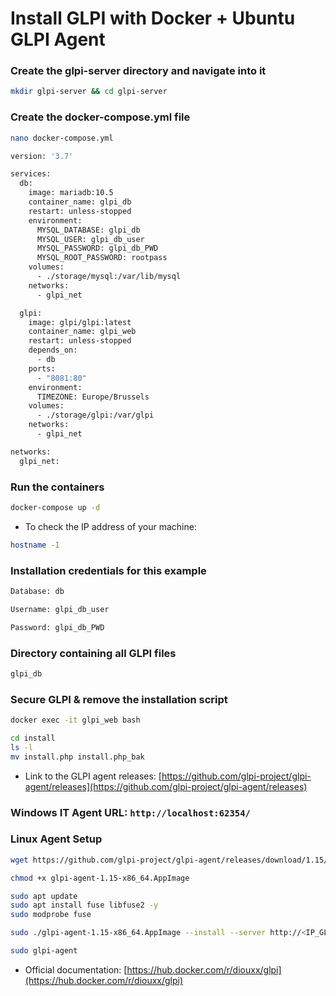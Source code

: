 # Install GLPI with Docker + Ubuntu GLPI Agent

### Create the glpi-server directory and navigate into it

```sh
mkdir glpi-server && cd glpi-server
```

### Create the docker-compose.yml file

```sh
nano docker-compose.yml
```

```sh
version: '3.7'

services:
  db:
    image: mariadb:10.5
    container_name: glpi_db
    restart: unless-stopped
    environment:
      MYSQL_DATABASE: glpi_db
      MYSQL_USER: glpi_db_user
      MYSQL_PASSWORD: glpi_db_PWD
      MYSQL_ROOT_PASSWORD: rootpass
    volumes:
      - ./storage/mysql:/var/lib/mysql
    networks:
      - glpi_net

  glpi:
    image: glpi/glpi:latest
    container_name: glpi_web
    restart: unless-stopped
    depends_on:
      - db
    ports:
      - "8081:80"
    environment:
      TIMEZONE: Europe/Brussels
    volumes:
      - ./storage/glpi:/var/glpi
    networks:
      - glpi_net

networks:
  glpi_net:
```

### Run the containers

```sh
docker-compose up -d
```

- To check the IP address of your machine:

```sh
hostname -I
```

### Installation credentials for this example

```sh
Database: db

Username: glpi_db_user

Password: glpi_db_PWD
```

### Directory containing all GLPI files

```sh
glpi_db
```

### Secure GLPI & remove the installation script

```sh
docker exec -it glpi_web bash

cd install
ls -l
mv install.php install.php_bak
```

- Link to the GLPI agent releases: [https://github.com/glpi-project/glpi-agent/releases](https://github.com/glpi-project/glpi-agent/releases)

### Windows IT Agent URL: `http://localhost:62354/`

### Linux Agent Setup

```sh
wget https://github.com/glpi-project/glpi-agent/releases/download/1.15/glpi-agent-1.15-x86_64.AppImage

chmod +x glpi-agent-1.15-x86_64.AppImage

sudo apt update
sudo apt install fuse libfuse2 -y
sudo modprobe fuse

sudo ./glpi-agent-1.15-x86_64.AppImage --install --server http://<IP_GLPI_SERVER>/

sudo glpi-agent
```

- Official documentation: [https://hub.docker.com/r/diouxx/glpi](https://hub.docker.com/r/diouxx/glpi)
